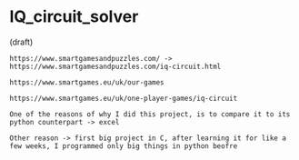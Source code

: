 # IQ_circuit_solver

(draft)

    https://www.smartgamesandpuzzles.com/ -> https://www.smartgamesandpuzzles.com/iq-circuit.html

    https://www.smartgames.eu/uk/our-games

    https://www.smartgames.eu/uk/one-player-games/iq-circuit

    One of the reasons of why I did this project, is to compare it to its python counterpart -> excel

    Other reason -> first big project in C, after learning it for like a few weeks, I programmed only big things in python beofre
